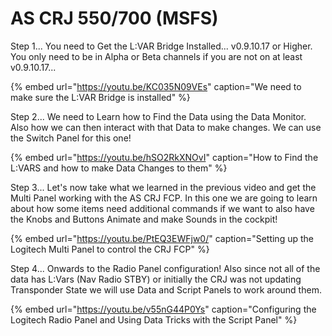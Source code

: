 # AS CRJ 550/700 \(MSFS\)

Step 1...  You need to Get the L:VAR Bridge Installed... v0.9.10.17 or Higher.  You only need to be in Alpha or Beta channels if you are not on at least v0.9.10.17...

{% embed url="https://youtu.be/KC035N09VEs" caption="We need to make sure the L:VAR Bridge is installed" %}

Step 2...  We need to Learn how to Find the Data using the Data Monitor.  Also how we can then interact with that Data to make changes.  We can use the Switch Panel for this one!

{% embed url="https://youtu.be/hSO2RkXNOvI" caption="How to Find the L:VARS and how to make Data Changes to them" %}

Step 3... Let's now take what we learned in the previous video and get the Multi Panel working with the AS CRJ FCP.  In this one we are going to learn about how some items need additional commands if we want to also have the Knobs and Buttons Animate and make Sounds in the cockpit!

{% embed url="https://youtu.be/PtEQ3EWFjw0/" caption="Setting up the Logitech Multi Panel to control the CRJ FCP" %}

Step 4...  Onwards to the Radio Panel configuration!  Also since not all of the data has L:Vars \(Nav Radio STBY\) or initially the CRJ was not updating Transponder State we will use Data and Script Panels to work around them. 

{% embed url="https://youtu.be/v55nG44P0Ys" caption="Configuring the Logitech Radio Panel and Using Data Tricks with the Script Panel" %}



